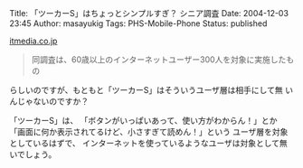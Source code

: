 Title: 「ツーカーS」はちょっとシンプルすぎ？ シニア調査
Date: 2004-12-03 23:45
Author: masayukig
Tags: PHS-Mobile-Phone
Status: published

[itmedia.co.jp](http://www.itmedia.co.jp/news/articles/0411/30/news081.html)

> 同調査は、60歳以上のインターネットユーザー300人を対象に実施したもの

らしいのですが、もともと「ツーカーS」はそういうユーザ層は相手にして無
いんじゃないのですか？

「ツーカーS」は、
「ボタンがいっぱいあって、使い方がわからん！」とか
「画面に何か表示されてるけど、小さすぎて読めん！」という
ユーザ層を対象としているはずで、
インターネットを使っているようなユーザは対象として無いでしょう。
